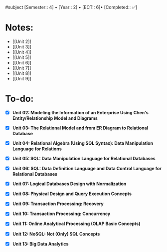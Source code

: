 #subject
[Semester:: 4]   •   [Year:: 2]   •   [ECT:: 6]• [Completed:: ✅]

# Notes:
- [[Unit 2]]
- [[Unit 3]]
- [[Unit 4]]
- [[Unit 5]]
- [[Unit 6]]
- [[Unit 7]]
- [[Unit 8]]
- [[Unit 9]]

# To-do:
- [x] **Unit 02: Modeling the Information of an Enterprise Using Chen's Entity/Relationship Model and Diagrams**
- [x] **Unit 03: The Relational Model and from ER Diagram to Relational Database**
- [x] **Unit 04: Relational Algebra (Using SQL Syntax): Data Manipulation Language for Relations**
- [x] **Unit 05: SQL: Data Manipulation Language for Relational Databases**
- [x] **Unit 06: SQL: Data Definition Language and Data Control Language for Relational Databases**
- [x] **Unit 07: Logical Databases Design with Normalization**
- [x] **Unit 08: Physical Design and Query Execution Concepts**
- [x] **Unit 09: Transaction Processing: Recovery**
- [x] **Unit 10: Transaction Processing: Concurrency**
- [x] **Unit 11: Online Analytical Processing (OLAP Basic Concepts)**
- [x] **Unit 12: NoSQL: Not (Only) SQL Concepts**
- [x] **Unit 13: Big Data Analytics**

